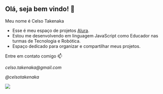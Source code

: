 ## Olá, seja bem vindo! 👋

Meu nome é Celso Takenaka

 - Esse é meu espaço de projetos [Alura](https://www.alurastart.com.br/).
 - Estou me desenvolvendo em linguagem JavaScript como Educador nas turmas de Tecnologia e Robótica.
 - Espaço dedicado para organizar e compartilhar meus projetos.

Entre em contato comigo 📫

_celso.takenaka@gmail.com_

_@celsotakenaka_

![](https://tenor.com/pt-BR/view/vintage-80s-playing-games-classic-video-game-gif-17186746)
